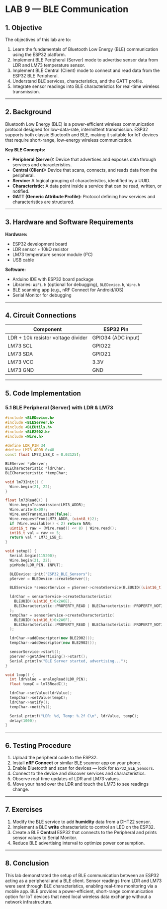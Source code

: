 # LAB 9 — BLE Communication

## 1. Objective
The objectives of this lab are to:

1. Learn the fundamentals of Bluetooth Low Energy (BLE) communication using the ESP32 platform.
2. Implement BLE Peripheral (Server) mode to advertise sensor data from LDR and LM73 temperature sensor.
3. Implement BLE Central (Client) mode to connect and read data from the ESP32 BLE Peripheral.
4. Understand BLE services, characteristics, and the GATT profile.
5. Integrate sensor readings into BLE characteristics for real-time wireless transmission.

---

## 2. Background

Bluetooth Low Energy (BLE) is a power-efficient wireless communication protocol designed for low-data-rate, intermittent transmission. ESP32 supports both classic Bluetooth and BLE, making it suitable for IoT devices that require short-range, low-energy wireless communication.

**Key BLE Concepts:**
- **Peripheral (Server):** Device that advertises and exposes data through services and characteristics.
- **Central (Client):** Device that scans, connects, and reads data from the peripheral.
- **Service:** A logical grouping of characteristics, identified by a UUID.
- **Characteristic:** A data point inside a service that can be read, written, or notified.
- **GATT (Generic Attribute Profile):** Protocol defining how services and characteristics are structured.

---

## 3. Hardware and Software Requirements

**Hardware:**
- ESP32 development board
- LDR sensor + 10kΩ resistor
- LM73 temperature sensor module (I²C)
- USB cable

**Software:**
- Arduino IDE with ESP32 board package
- Libraries: `WiFi.h` (optional for debugging), `BLEDevice.h`, `Wire.h`
- BLE scanning app (e.g., nRF Connect for Android/iOS)
- Serial Monitor for debugging

---

## 4. Circuit Connections

| Component | ESP32 Pin |
|-----------|-----------|
| LDR + 10k resistor voltage divider | GPIO34 (ADC input) |
| LM73 SCL | GPIO22 |
| LM73 SDA | GPIO21 |
| LM73 VCC | 3.3V |
| LM73 GND | GND |

---

## 5. Code Implementation

### 5.1 BLE Peripheral (Server) with LDR & LM73
```cpp
#include <BLEDevice.h>
#include <BLEServer.h>
#include <BLEUtils.h>
#include <BLE2902.h>
#include <Wire.h>

#define LDR_PIN 34
#define LM73_ADDR 0x48
const float LM73_LSB_C = 0.03125f;

BLEServer *pServer;
BLECharacteristic *ldrChar;
BLECharacteristic *tempChar;

void lm73Init() {
  Wire.begin(21, 22);
}

float lm73ReadC() {
  Wire.beginTransmission(LM73_ADDR);
  Wire.write(0x00);
  Wire.endTransmission(false);
  Wire.requestFrom(LM73_ADDR, (uint8_t)2);
  if (Wire.available() < 2) return NAN;
  uint16_t raw = (Wire.read() << 8) | Wire.read();
  int16_t val = raw >> 5;
  return val * LM73_LSB_C;
}

void setup() {
  Serial.begin(115200);
  Wire.begin(21, 22);
  pinMode(LDR_PIN, INPUT);

  BLEDevice::init("ESP32_BLE_Sensors");
  pServer = BLEDevice::createServer();

  BLEService *sensorService = pServer->createService(BLEUUID((uint16_t)0x180A));

  ldrChar = sensorService->createCharacteristic(
    BLEUUID((uint16_t)0x2A6E),
    BLECharacteristic::PROPERTY_READ | BLECharacteristic::PROPERTY_NOTIFY
  );
  tempChar = sensorService->createCharacteristic(
    BLEUUID((uint16_t)0x2A6F),
    BLECharacteristic::PROPERTY_READ | BLECharacteristic::PROPERTY_NOTIFY
  );

  ldrChar->addDescriptor(new BLE2902());
  tempChar->addDescriptor(new BLE2902());

  sensorService->start();
  pServer->getAdvertising()->start();
  Serial.println("BLE Server started, advertising...");
}

void loop() {
  int ldrValue = analogRead(LDR_PIN);
  float tempC = lm73ReadC();

  ldrChar->setValue(ldrValue);
  tempChar->setValue(tempC);
  ldrChar->notify();
  tempChar->notify();

  Serial.printf("LDR: %d, Temp: %.2f C\n", ldrValue, tempC);
  delay(1000);
}
```

---

## 6. Testing Procedure

1. Upload the peripheral code to the ESP32.
2. Install **nRF Connect** or similar BLE scanner app on your phone.
3. Enable Bluetooth and scan for devices — look for `ESP32_BLE_Sensors`.
4. Connect to the device and discover services and characteristics.
5. Observe real-time updates of LDR and LM73 values.
6. Move your hand over the LDR and touch the LM73 to see readings change.

---

## 7. Exercises

1. Modify the BLE service to add **humidity** data from a DHT22 sensor.
2. Implement a BLE **write** characteristic to control an LED on the ESP32.
3. Create a BLE **Central** ESP32 that connects to the Peripheral and prints sensor values to Serial Monitor.
4. Reduce BLE advertising interval to optimize power consumption.

---

## 8. Conclusion

This lab demonstrated the setup of BLE communication between an ESP32 acting as a peripheral and a BLE client. Sensor readings from LDR and LM73 were sent through BLE characteristics, enabling real-time monitoring via a mobile app. BLE provides a power-efficient, short-range communication option for IoT devices that need local wireless data exchange without a network infrastructure.

